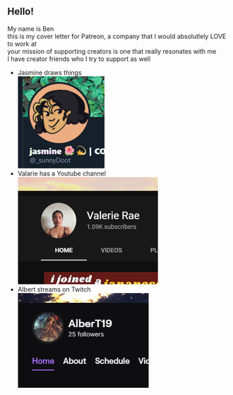## Hello!

My name is Ben  
this is my cover letter for Patreon, a company that I would absolutlely LOVE to work at   
your mission of supporting creators is one that really resonates with me  
I have creator friends who I try to support as well  
- Jasmine draws things  
![Jasmine draws things](/images/Jas_pic.PNG)
- Valarie has a Youtube channel  
![Valarie has a Youtube channel](/images/Val_pic.PNG)
- Albert streams on Twitch  
![Albert streams on Twitch](/images/Alb_pic.PNG)
